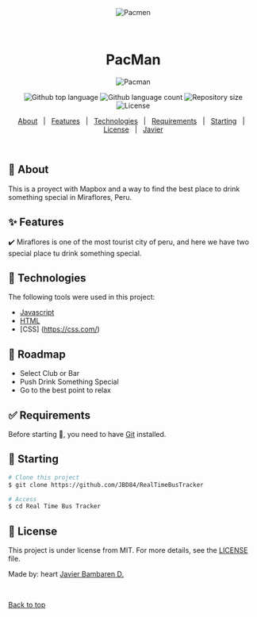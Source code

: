 <div align="center" id="top"> 
  <img src="./.github/app.gif" alt="Pacmen" />

&#xa0;

  <!-- <a href="https://pacmen.netlify.app">Demo</a> -->
</div>

<h1 align="center">PacMan</h1>
<div align="center">
  <img alt ="Pacman" src="images/face.png">
</div>

<p align="center">
  <img alt="Github top language" src="https://img.shields.io/github/languages/top/JBD84/Pacmen?color=56BEB8">

  <img alt="Github language count" src="https://img.shields.io/github/languages/count/JBD84/Pacmen?color=56BEB8">

  <img alt="Repository size" src="https://img.shields.io/github/repo-size/JBD84/Pacmen?color=56BEB8">

  <img alt="License" src="https://img.shields.io/github/license/JBD84/Pacmen?color=56BEB8">

  <!-- <img alt="Github issues" src="https://img.shields.io/github/issues/JBD84/Pacmen?color=56BEB8" /> -->

  <!-- <img alt="Github forks" src="https://img.shields.io/github/forks/JBD84/Pacmen?color=56BEB8" /> -->

  <!-- <img alt="Github stars" src="https://img.shields.io/github/stars/JBD84/Pacmen?color=56BEB8" /> -->
</p>


<p align="center">
  <a href="#dart-about">About</a> &#xa0; | &#xa0; 
  <a href="#sparkles-features">Features</a> &#xa0; | &#xa0;
  <a href="#rocket-technologies">Technologies</a> &#xa0; | &#xa0;
  <a href="#white_check_mark-requirements">Requirements</a> &#xa0; | &#xa0;
  <a href="#checkered_flag-starting">Starting</a> &#xa0; | &#xa0;
  <a href="#memo-license">License</a> &#xa0; | &#xa0;
  <a href="https://github.com/JBD84" target="_blank">Javier</a>
</p>

<br>

## :dart: About

This is a proyect with Mapbox and a way to find the best place to drink something special in Miraflores, Peru. 

## :sparkles: Features

:heavy_check_mark: Miraflores is one of the most tourist city of peru, and here we have two special place tu drink something special.

## :rocket: Technologies

The following tools were used in this project:

- [Javascript](https://javascript.com/)
- [HTML](https://html.com/)
- [CSS] (https://css.com/)

## :construction_worker: Roadmap

<ul>
<li>Select Club or Bar
<li>Push Drink Something Special
<li>Go to the best point to relax
</ul>

## :white_check_mark: Requirements

Before starting :checkered_flag:, you need to have [Git](https://git-scm.com) installed.

## :checkered_flag: Starting

```bash
# Clone this project
$ git clone https://github.com/JBD84/RealTimeBusTracker

# Access
$ cd Real Time Bus Tracker
```

## :memo: License

This project is under license from MIT. For more details, see the [LICENSE](LICENSE.md) file.

Made by: heart <a href="https://github.com/JBD84" target="_blank">Javier Bambaren D.</a>

&#xa0;

<a href="#top">Back to top</a>

